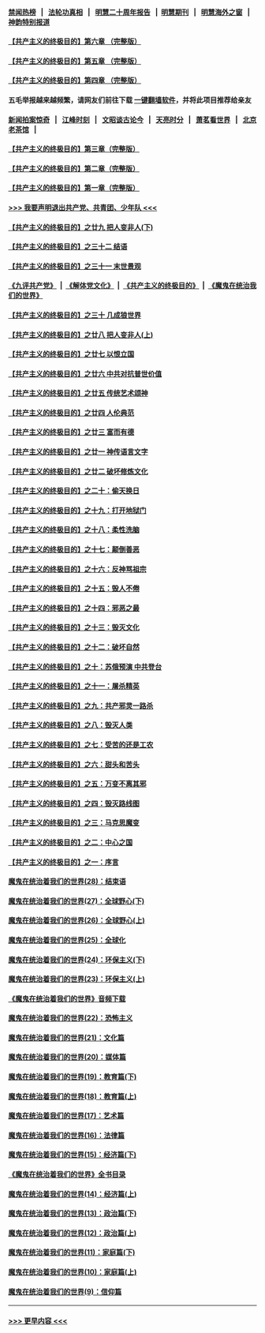 #### [禁闻热榜](热点新闻.md?=0)  &nbsp;&nbsp;|&nbsp;&nbsp; [法轮功真相](https://github.com/gfw-breaker/truth/blob/master/README.md?=0) &nbsp;&nbsp;|&nbsp;&nbsp; [明慧二十周年报告](https://github.com/gfw-breaker/mh-reports/blob/master/README.md?=0) &nbsp;&nbsp;|&nbsp;&nbsp;[明慧期刊](https://github.com/gfw-breaker/mh-qikan) &nbsp;&nbsp;|&nbsp;&nbsp; [明慧海外之窗](https://github.com/gfw-breaker/mh-news/blob/master/README.md?=0) &nbsp;&nbsp;|&nbsp;&nbsp; [神韵特别报道](https://github.com/gfw-breaker/mh-news/blob/master/shenyun.md?=0)
#### [【共产主义的终极目的】第六章 （完整版）](../pages/nsc422/n11428913.md?t=03181131) 
#### [【共产主义的终极目的】第五章 （完整版）](../pages/nsc422/n11428912.md?t=03181131) 
#### [【共产主义的终极目的】第四章 （完整版）](../pages/nsc422/n11428907.md?t=03181131) 
#### 五毛举报越来越频繁，请网友们前往下载 [一键翻墙软件](https://github.com/gfw-breaker/ssr-accounts)，并将此项目推荐给亲友
#### [新闻拍案惊奇](https://github.com/gfw-breaker/banned-news/blob/master/pages/link4.md) &nbsp;&nbsp;|&nbsp;&nbsp; [江峰时刻](https://github.com/gfw-breaker/banned-news/blob/master/pages/link4.md) &nbsp;&nbsp;|&nbsp;&nbsp; [文昭谈古论今](https://github.com/gfw-breaker/banned-news/blob/master/pages/link4.md) &nbsp;&nbsp;|&nbsp;&nbsp; [天亮时分](https://github.com/gfw-breaker/banned-news/blob/master/pages/link4.md) &nbsp;&nbsp;|&nbsp;&nbsp; [萧茗看世界](https://github.com/gfw-breaker/banned-news/blob/master/pages/link4.md) &nbsp;&nbsp;|&nbsp;&nbsp; [北京老茶馆](https://github.com/gfw-breaker/banned-news/blob/master/pages/link4.md) &nbsp;&nbsp;|&nbsp;&nbsp; 
#### [【共产主义的终极目的】第三章（完整版）](../pages/nsc422/n11428848.md?t=03181131) 
#### [【共产主义的终极目的】第二章（完整版）](../pages/nsc422/n11428831.md?t=03181131) 
#### [【共产主义的终极目的】第一章（完整版）](../pages/nsc422/n11417651.md?t=03181131) 
#### [>>> 我要声明退出共产党、共青团、少年队 <<<](https://github.com/begood0513/goodnews/blob/master/quit/letter.md) 
#### [【共产主义的终极目的】之廿九 把人变非人(下)](../pages/nsc422/n11344140.md?t=03181131) 
#### [【共产主义的终极目的】之三十二 结语](../pages/nsc422/n11360535.md?t=03181131) 
#### [【共产主义的终极目的】之三十一 末世景观](../pages/nsc422/n11351129.md?t=03181131) 
#### [《九评共产党》](https://github.com/begood0513/9ping.md/blob/master/README.md) &nbsp;|&nbsp; [《解体党文化》](../../../../jtdwh.md/blob/master/README.md)  &nbsp;|&nbsp; [《共产主义的终极目的》](../../../../gczydzjmd.md/blob/master/README.md) &nbsp;|&nbsp; [《魔鬼在统治我们的世界》](../../../../mgztzwmdsj.md/blob/master/README.md) 
#### [【共产主义的终极目的】之三十 几成狼世界](../pages/nsc422/n11348280.md?t=03181131) 
#### [【共产主义的终极目的】之廿八 把人变非人(上)](../pages/nsc422/n11340492.md?t=03181131) 
#### [【共产主义的终极目的】之廿七 以恨立国](../pages/nsc422/n11336944.md?t=03181131) 
#### [【共产主义的终极目的】之廿六 中共对抗普世价值](../pages/nsc422/n11324785.md?t=03181131) 
#### [【共产主义的终极目的】之廿五 传统艺术颂神](../pages/nsc422/n11296396.md?t=03181131) 
#### [【共产主义的终极目的】之廿四 人伦典范](../pages/nsc422/n11296397.md?t=03181131) 
#### [【共产主义的终极目的】之廿三 富而有德](../pages/nsc422/n11283598.md?t=03181131) 
#### [【共产主义的终极目的】之廿一 神传语言文字](../pages/nsc422/n11263265.md?t=03181131) 
#### [【共产主义的终极目的】之廿二 破坏修炼文化](../pages/nsc422/n11245728.md?t=03181131) 
#### [【共产主义的终极目的】之二十：偷天换日](../pages/nsc422/n11238846.md?t=03181131) 
#### [【共产主义的终极目的】之十九：打开地狱门](../pages/nsc422/n11206376.md?t=03181131) 
#### [【共产主义的终极目的】之十八：柔性洗脑](../pages/nsc422/n11199994.md?t=03181131) 
#### [【共产主义的终极目的】之十七：颠倒善恶](../pages/nsc422/n11179782.md?t=03181131) 
#### [【共产主义的终极目的】之十六：反神骂祖宗](../pages/nsc422/n11166798.md?t=03181131) 
#### [【共产主义的终极目的】之十五：毁人不倦](../pages/nsc422/n11166792.md?t=03181131) 
#### [【共产主义的终极目的】之十四：邪恶之最](../pages/nsc422/n11150249.md?t=03181131) 
#### [【共产主义的终极目的】之十三：毁灭文化](../pages/nsc422/n11135227.md?t=03181131) 
#### [【共产主义的终极目的】之十二：破坏自然](../pages/nsc422/n11135214.md?t=03181131) 
#### [【共产主义的终极目的】之十：苏俄预演 中共登台](../pages/nsc422/n11118424.md?t=03181131) 
#### [【共产主义的终极目的】之十一：屠杀精英](../pages/nsc422/n11118442.md?t=03181131) 
#### [【共产主义的终极目的】之九：共产邪灵一路杀](../pages/nsc422/n11114139.md?t=03181131) 
#### [【共产主义的终极目的】之八：毁灭人类](../pages/nsc422/n11108503.md?t=03181131) 
#### [【共产主义的终极目的】之七：受苦的还是工农](../pages/nsc422/n11101809.md?t=03181131) 
#### [【共产主义的终极目的】之六：甜头和苦头](../pages/nsc422/n11096971.md?t=03181131) 
#### [【共产主义的终极目的】之五：万变不离其邪](../pages/nsc422/n11091285.md?t=03181131) 
#### [【共产主义的终极目的】之四：毁灭路线图](../pages/nsc422/n11086284.md?t=03181131) 
#### [【共产主义的终极目的】之三：马克思魔变](../pages/nsc422/n11061941.md?t=03181131) 
#### [【共产主义的终极目的】之二：中心之国](../pages/nsc422/n11047728.md?t=03181131) 
#### [【共产主义的终极目的】之一：序言](../pages/nsc422/n11086077.md?t=03181131) 
#### [魔鬼在统治着我们的世界(28)：结束语](../pages/nsc422/n10936246.md?t=03181131) 
#### [魔鬼在统治着我们的世界(27)：全球野心(下)](../pages/nsc422/n10928319.md?t=03181131) 
#### [魔鬼在统治着我们的世界(26)：全球野心(上)](../pages/nsc422/n10900318.md?t=03181131) 
#### [魔鬼在统治着我们的世界(25)：全球化](../pages/nsc422/n10788205.md?t=03181131) 
#### [魔鬼在统治着我们的世界(24)：环保主义(下)](../pages/nsc422/n10695307.md?t=03181131) 
#### [魔鬼在统治着我们的世界(23)：环保主义(上)](../pages/nsc422/n10688613.md?t=03181131) 
#### [《魔鬼在统治着我们的世界》音频下载](../pages/nsc422/n10635553.md?t=03181131) 
#### [魔鬼在统治着我们的世界(22)：恐怖主义](../pages/nsc422/n10614727.md?t=03181131) 
#### [魔鬼在统治着我们的世界(21)：文化篇](../pages/nsc422/n10597706.md?t=03181131) 
#### [魔鬼在统治着我们的世界(20)：媒体篇](../pages/nsc422/n10586579.md?t=03181131) 
#### [魔鬼在统治着我们的世界(19)：教育篇(下)](../pages/nsc422/n10564808.md?t=03181131) 
#### [魔鬼在统治着我们的世界(18)：教育篇(上)](../pages/nsc422/n10526970.md?t=03181131) 
#### [魔鬼在统治着我们的世界(17)：艺术篇](../pages/nsc422/n10499093.md?t=03181131) 
#### [魔鬼在统治着我们的世界(16)：法律篇](../pages/nsc422/n10485969.md?t=03181131) 
#### [魔鬼在统治着我们的世界(15)：经济篇(下)](../pages/nsc422/n10469975.md?t=03181131) 
#### [《魔鬼在统治着我们的世界》全书目录](../pages/nsc422/n10464261.md?t=03181131) 
#### [魔鬼在统治着我们的世界(14)：经济篇(上)](../pages/nsc422/n10457370.md?t=03181131) 
#### [魔鬼在统治着我们的世界(13)：政治篇(下)](../pages/nsc422/n10448270.md?t=03181131) 
#### [魔鬼在统治着我们的世界(12)：政治篇(上)](../pages/nsc422/n10444576.md?t=03181131) 
#### [魔鬼在统治着我们的世界(11)：家庭篇(下)](../pages/nsc422/n10440961.md?t=03181131) 
#### [魔鬼在统治着我们的世界(10)：家庭篇(上)](../pages/nsc422/n10435448.md?t=03181131) 
#### [魔鬼在统治着我们的世界(9)：信仰篇](../pages/nsc422/n10432159.md?t=03181131) 

----
#### [ >>> 更早内容 <<< ](../indexes/nsc422-earlier.md)
